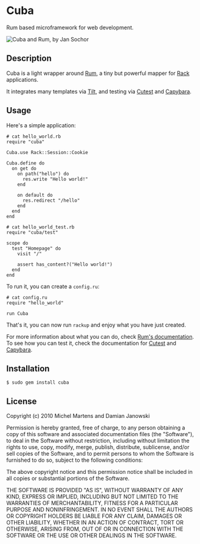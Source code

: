 Cuba
====

Rum based microframework for web development.

![Cuba and Rum, by Jan Sochor](http://farm3.static.flickr.com/2619/4032103097_8324c6fecf.jpg)

Description
-----------

Cuba is a light wrapper around [Rum](http://github.com/chneukirchen/rum),
a tiny but powerful mapper for [Rack](http://github.com/chneukirchen/rack)
applications.

It integrates many templates via [Tilt](http://github.com/rtomayko/tilt),
and testing via [Cutest](http://github.com/djanowski/cutest) and
[Capybara](http://github.com/jnicklas/capybara).

Usage
-----

Here's a simple application:

    # cat hello_world.rb
    require "cuba"

    Cuba.use Rack::Session::Cookie

    Cuba.define do
      on get do
        on path("hello") do
          res.write "Hello world!"
        end

        on default do
          res.redirect "/hello"
        end
      end
    end

    # cat hello_world_test.rb
    require "cuba/test"

    scope do
      test "Homepage" do
        visit "/"

        assert has_content?("Hello world!")
      end
    end

To run it, you can create a `config.ru`:

    # cat config.ru
    require "hello_world"

    run Cuba

That's it, you can now run `rackup` and enjoy what you have just created.

For more information about what you can do, check [Rum's
documentation](http://github.com/chneukirchen/rum). To see how you can test it,
check the documentation for [Cutest](http://github.com/djanowski/cutest) and
[Capybara](http://github.com/jnicklas/capybara).

Installation
------------

    $ sudo gem install cuba

License
-------

Copyright (c) 2010 Michel Martens and Damian Janowski

Permission is hereby granted, free of charge, to any person
obtaining a copy of this software and associated documentation
files (the "Software"), to deal in the Software without
restriction, including without limitation the rights to use,
copy, modify, merge, publish, distribute, sublicense, and/or sell
copies of the Software, and to permit persons to whom the
Software is furnished to do so, subject to the following
conditions:

The above copyright notice and this permission notice shall be
included in all copies or substantial portions of the Software.

THE SOFTWARE IS PROVIDED "AS IS", WITHOUT WARRANTY OF ANY KIND,
EXPRESS OR IMPLIED, INCLUDING BUT NOT LIMITED TO THE WARRANTIES
OF MERCHANTABILITY, FITNESS FOR A PARTICULAR PURPOSE AND
NONINFRINGEMENT. IN NO EVENT SHALL THE AUTHORS OR COPYRIGHT
HOLDERS BE LIABLE FOR ANY CLAIM, DAMAGES OR OTHER LIABILITY,
WHETHER IN AN ACTION OF CONTRACT, TORT OR OTHERWISE, ARISING
FROM, OUT OF OR IN CONNECTION WITH THE SOFTWARE OR THE USE OR
OTHER DEALINGS IN THE SOFTWARE.
